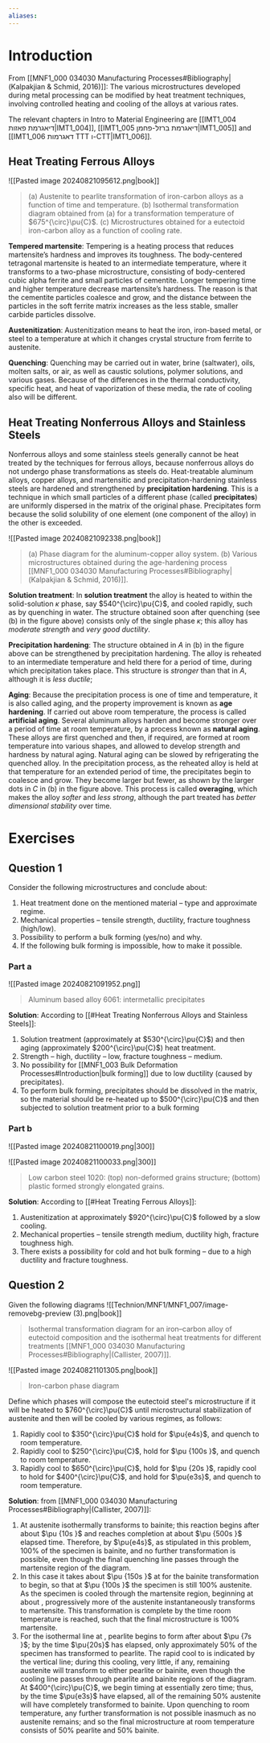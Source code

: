 ```yaml
---
aliases:
---
```

# Introduction
From [[MNF1_000 034030 Manufacturing Processes#Bibliography|(Kalpakjian & Schmid, 2016)]]:
The various microstructures developed during metal processing can be modified by heat treatment techniques, involving controlled heating and cooling of the alloys at various rates.

The relevant chapters in Intro to Material Engineering are [[IMT1_004 דיאגרמת פאזות|IMT1_004]], [[IMT1_005 דיאגרמת ברזל-פחמן|IMT1_005]] and [[IMT1_006 דאגרמות TTT ו-CTT|IMT1_006]].

## Heat Treating Ferrous Alloys

![[Pasted image 20240821095612.png|book]]
>(a) Austenite to pearlite transformation of iron-carbon alloys as a function of time and temperature. (b) Isothermal transformation diagram obtained from (a) for a transformation temperature of $675^{\circ}\pu{C}$. (c) Microstructures obtained for a eutectoid iron-carbon alloy as a function of cooling rate.

**Tempered martensite**:
Tempering is a heating process that reduces martensite’s hardness and improves its toughness. The body-centered tetragonal martensite is heated to an intermediate temperature, where it transforms to a two-phase microstructure, consisting of body-centered cubic alpha ferrite and small particles of cementite. Longer tempering time and higher temperature decrease martensite’s hardness. The reason is that the cementite particles coalesce and grow, and the distance between the particles in the soft ferrite matrix increases as the less stable, smaller carbide particles dissolve.

**Austenitization**:
Austenitization means to heat the iron, iron-based metal, or steel to a temperature at which it changes crystal structure from ferrite to austenite.

**Quenching**:
Quenching may be carried out in water, brine (saltwater), oils, molten salts, or air, as well as caustic solutions, polymer solutions, and various gases. Because of the differences in the thermal conductivity, specific heat, and heat of vaporization of these media, the rate of cooling also will be different.
 

## Heat Treating Nonferrous Alloys and Stainless Steels

Nonferrous alloys and some stainless steels generally cannot be heat treated by the techniques for ferrous alloys, because nonferrous alloys do not undergo phase transformations as steels do. Heat-treatable aluminum alloys, copper alloys, and martensitic and precipitation-hardening stainless steels are hardened and strengthened by **precipitation hardening**. This is a technique in which small particles of a different phase (called **precipitates**) are uniformly dispersed in the matrix of the original phase. Precipitates form because the solid solubility of one element (one component of the alloy) in the other is exceeded.

![[Pasted image 20240821092338.png|book]]
>(a) Phase diagram for the aluminum-copper alloy system. (b) Various microstructures obtained during the age-hardening process [[MNF1_000 034030 Manufacturing Processes#Bibliography|(Kalpakjian & Schmid, 2016)]].

**Solution treatment**:
In **solution treatment** the alloy is heated to within the solid-solution $\kappa$ phase, say $540^{\circ}\pu{C}$, and cooled rapidly, such as by quenching in water. The structure obtained soon after quenching (see (b) in the figure above) consists only of the single phase $\kappa$; this alloy has *moderate strength* and *very good ductility*.

**Precipitation hardening**:
The structure obtained in $A$ in (b) in the figure above can be strengthened by precipitation hardening. The alloy is reheated to an intermediate temperature and held there for a period of time, during which precipitation takes place. This structure is *stronger* than that in $A$, although it is *less ductile*;

**Aging**:
Because the precipitation process is one of time and temperature, it is also called aging, and the property improvement is known as **age hardening**. If carried out above room temperature, the process is called **artificial aging**. Several aluminum alloys harden and become stronger over a period of time at room temperature, by a process known as **natural aging**.
These alloys are first quenched and then, if required, are formed at room temperature into various shapes, and allowed to develop strength and hardness by natural aging. Natural aging can be slowed by refrigerating the quenched alloy.
In the precipitation process, as the reheated alloy is held at that temperature for an extended period of time, the precipitates begin to coalesce and grow. They become larger but fewer, as shown by the larger dots in $C$ in (b) in the figure above. This process is called **overaging**, which makes the alloy *softer* and *less strong*, although the part treated has *better dimensional stability* over time.
# Exercises

## Question 1
Consider the following microstructures  and conclude about:

1. Heat treatment done on the mentioned material – type and approximate regime.
2. Mechanical properties – tensile strength, ductility, fracture toughness (high/low).
3. Possibility to perform a bulk forming (yes/no) and why.
4. If the following bulk forming is impossible, how to make it possible.

### Part a
![[Pasted image 20240821091952.png]]
>Aluminum based alloy 6061: intermetallic precipitates

**Solution**:
According to [[#Heat Treating Nonferrous Alloys and Stainless Steels]]:
1. Solution treatment (approximately at $530^{\circ}\pu{C}$) and then aging (approximately $200^{\circ}\pu{C}$) heat treatment.
2. Strength – high, ductility – low, fracture toughness – medium.
3. No possibility for [[MNF1_003 Bulk Deformation Processes#Introduction|bulk forming]] due to low ductility (caused by precipitates).
4. To perform bulk forming, precipitates should be dissolved in the matrix, so the material should be re-heated up to $500^{\circ}\pu{C}$ and then subjected to solution treatment prior to a bulk forming

### Part b
![[Pasted image 20240821100019.png|300]]

![[Pasted image 20240821100033.png|300]]
>Low carbon steel 1020: (top) non-deformed grains structure; (bottom) plastic formed strongly elongated grains.

**Solution**:
According to [[#Heat Treating Ferrous Alloys]]:
1. Austenitization at approximately $920^{\circ}\pu{C}$ followed by a slow cooling.
2. Mechanical properties – tensile strength medium, ductility high, fracture toughness high.
3. There exists a possibility for cold and hot bulk forming – due to a high ductility and fracture toughness.


## Question 2
Given the following diagrams
![[Technion/MNF1/MNF1_007/image-removebg-preview (3).png|book]]
>Isothermal transformation diagram for an iron–carbon alloy of eutectoid composition and the isothermal heat treatments for different treatments [[MNF1_000 034030 Manufacturing Processes#Bibliography|(Callister, 2007)]].


![[Pasted image 20240821101305.png|book]]
>Iron-carbon phase diagram

Define which phases will compose the eutectoid steel's microstructure if it will be heated to $760^{\circ}\pu{C}$ until microstructural stabilization of austenite and then will be cooled by various regimes, as follows:

1. Rapidly cool to $350^{\circ}\pu{C}$ hold for $\pu{e4s}$, and quench to room temperature.
2. Rapidly cool to $250^{\circ}\pu{C}$, hold for $\pu {100s }$, and quench to room temperature.
3. Rapidly cool to $650^{\circ}\pu{C}$, hold for $\pu {20s }$, rapidly cool to hold for $400^{\circ}\pu{C}$, and hold for $\pu{e3s}$, and quench to room temperature.

**Solution**:
from [[MNF1_000 034030 Manufacturing Processes#Bibliography|(Callister, 2007)]]:

1. At austenite isothermally transforms to bainite; this reaction begins after about $\pu {10s }$ and reaches completion at about $\pu {500s }$ elapsed time. Therefore, by $\pu{e4s}$, as stipulated in this problem, $100\%$ of the specimen is bainite, and no further transformation is possible, even though the final quenching line passes through the martensite region of the diagram.
2. In this case it takes about $\pu {150s }$ at for the bainite transformation to begin, so that at $\pu {100s }$ the specimen is still $100\%$ austenite. As the specimen is cooled through the martensite region, beginning at about , progressively more of the austenite instantaneously transforms to martensite. This transformation is complete by the time room temperature is reached, such that the final microstructure is $100\%$ martensite.
3. For the isothermal line at , pearlite begins to form after about $\pu {7s }$; by the time $\pu{20s}$ has elapsed, only approximately $50\%$ of the specimen has transformed to pearlite. The rapid cool to is indicated by the vertical line; during this cooling, very little, if any, remaining austenite will transform to either pearlite or bainite, even though the cooling line passes through pearlite and bainite regions of the diagram. At $400^{\circ}\pu{C}$, we begin timing at essentially zero time; thus, by the time $\pu{e3s}$ have elapsed, all of the remaining $50\%$ austenite will have completely transformed to bainite. Upon quenching to room temperature, any further transformation is not possible inasmuch as no austenite remains; and so the final microstructure at room temperature consists of $50\%$ pearlite and $50\%$ bainite.